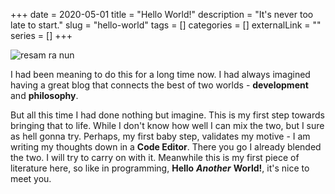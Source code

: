 +++
date = 2020-05-01
title = "Hello World!"
description = "It's never too late to start."
slug = "hello-world"
tags = []
categories = []
externalLink = ""
series = []
+++

![resam ra nun](/images/hello-world.jpg)

I had been meaning to do this for a long time now. I had always imagined having a great blog that connects the best of two worlds - **development** and **philosophy**.

But all this time I had done nothing but imagine. This is my first step towards bringing that to life. While I don't know how well I can mix the two, but I sure as hell gonna try. Perhaps, my first baby step, validates my motive - I am writing my thoughts down in a **Code Editor**. There you go I already blended the two. I will try to carry on with it. Meanwhile this is my first piece of literature here, so like in programming, **Hello** **_Another_** **World!**, it's nice to meet you.
